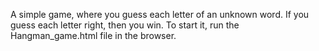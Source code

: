 A simple game, where you guess each letter of an unknown word. If you guess each letter right, then you win. To start it, run
the Hangman_game.html file in the browser.
